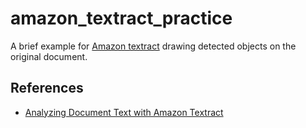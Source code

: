 # amazon_textract_practice
A brief example for [Amazon textract](https://aws.amazon.com/jp/textract/) drawing detected objects on the original document.

## References
- [Analyzing Document Text with Amazon Textract](https://docs.aws.amazon.com/textract/latest/dg/analyzing-document-text.html)
